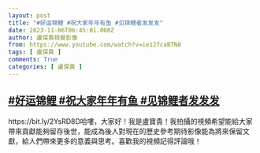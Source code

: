 ```yaml
---
layout: post
title: "#好运锦鲤 #祝大家年年有鱼 #见锦鲤者发发发"
date: 2023-11-06T06:45:01.000Z
author: 盧保貴視覺影像
from: https://www.youtube.com/watch?v=ie12fcaBTN8
tags: [ 盧保貴 ]
comments: True
categories: [ 盧保貴 ]
---
```

<!--1699253101000-->
[#好运锦鲤 #祝大家年年有鱼 #见锦鲤者发发发](https://www.youtube.com/watch?v=ie12fcaBTN8)
------

<div>
https://bit.ly/2YsRD8D哈嘍，大家好！我是盧寶貴！我拍攝的視頻希望能給大家帶來貢獻能夠留存後世，能成為後人對現在的歷史參考期待影像能為將來保留文獻，給人們帶來更多的意義與思考。喜歡我的視頻記得評論哦！
</div>
